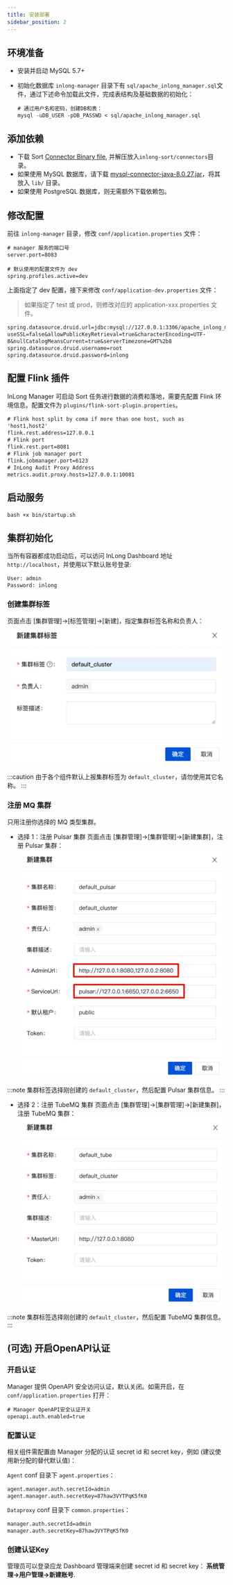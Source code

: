 ```yaml
---
title: 安装部署
sidebar_position: 2
---
```


## 环境准备

- 安装并启动 MySQL 5.7+
- 初始化数据库
  `inlong-manager` 目录下有 `sql/apache_inlong_manager.sql`文件，通过下述命令加载此文件，完成表结构及基础数据的初始化：

  ```shell
  # 通过用户名和密码，创建DB和表：
  mysql -uDB_USER -pDB_PASSWD < sql/apache_inlong_manager.sql
  ```

## 添加依赖
- 下载 Sort [Connector Binary file](https://inlong.apache.org/download/main), 并解压放入`inlong-sort/connectors`目录。
- 如果使用 MySQL 数据库，请下载 [mysql-connector-java-8.0.27.jar](https://repo1.maven.org/maven2/mysql/mysql-connector-java/8.0.27/mysql-connector-java-8.0.27.jar)，将其放入 `lib/` 目录。
- 如果使用 PostgreSQL 数据库，则无需额外下载依赖包。

## 修改配置

前往 `inlong-manager` 目录，修改 `conf/application.properties` 文件：

```properties
# manager 服务的端口号
server.port=8083

# 默认使用的配置文件为 dev
spring.profiles.active=dev
```

上面指定了 dev 配置，接下来修改 `conf/application-dev.properties` 文件：
> 如果指定了 test 或 prod，则修改对应的 application-xxx.properties 文件。 

```properties
spring.datasource.druid.url=jdbc:mysql://127.0.0.1:3306/apache_inlong_manager?useSSL=false&allowPublicKeyRetrieval=true&characterEncoding=UTF-8&nullCatalogMeansCurrent=true&serverTimezone=GMT%2b8
spring.datasource.druid.username=root
spring.datasource.druid.password=inlong
```

## 配置 Flink 插件

InLong Manager 可启动 Sort 任务进行数据的消费和落地，需要先配置 Flink 环境信息。配置文件为 `plugins/flink-sort-plugin.properties`。

```properties
# Flink host split by coma if more than one host, such as 'host1,host2'
flink.rest.address=127.0.0.1
# Flink port
flink.rest.port=8081
# Flink job manager port
flink.jobmanager.port=6123
# InLong Audit Proxy Address
metrics.audit.proxy.hosts=127.0.0.1:10081
```

## 启动服务

```shell
bash +x bin/startup.sh
```

## 集群初始化
当所有容器都成功启动后，可以访问 InLong Dashboard 地址`http://localhost`，并使用以下默认账号登录:
```
User: admin
Password: inlong
```

### 创建集群标签
页面点击 [集群管理]->[标签管理]->[新建]，指定集群标签名称和负责人：
![](img/create_cluster_tag.png)

:::caution
由于各个组件默认上报集群标签为 `default_cluster`，请勿使用其它名称。
:::

### 注册 MQ 集群
只用注册你选择的 MQ 类型集群。

- 选择 1：注册 Pulsar 集群
页面点击 [集群管理]->[集群管理]->[新建集群]，注册 Pulsar 集群：
![](img/pulsar_cluster_save.png)

:::note
集群标签选择刚创建的 `default_cluster`，然后配置 Pulsar 集群信息。
:::

- 选择 2：注册 TubeMQ 集群
页面点击 [集群管理]->[集群管理]->[新建集群]，注册 TubeMQ 集群：
![](img/tube_cluster_save.png)

:::note
集群标签选择刚创建的 `default_cluster`，然后配置 TubeMQ 集群信息。
:::

## (可选) 开启OpenAPI认证

### 开启认证
Manager 提供 OpenAPI 安全访问认证，默认关闭。如需开启，在 `conf/application.properties` 打开：

```properties
# Manager OpenAPI安全认证开关
openapi.auth.enabled=true
```

### 配置认证
相关组件需配置由 Manager 分配的认证 secret id 和 secret key，例如 (建议使用新分配的替代默认值)：

`Agent` conf 目录下 `agent.properties`：
```properties
agent.manager.auth.secretId=admin
agent.manager.auth.secretKey=87haw3VYTPqK5fK0
```

`Dataproxy` conf 目录下 `common.properties`：
```properties
manager.auth.secretId=admin
manager.auth.secretKey=87haw3VYTPqK5fK0
```

### 创建认证Key
管理员可以登录应龙 Dashboard 管理端来创建 secret id 和 secret key： **系统管理->用户管理->新建账号**.
